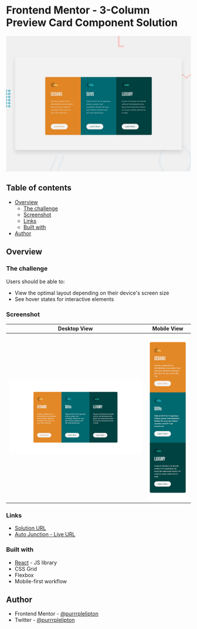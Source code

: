 # Frontend Mentor - 3-Column Preview Card Component Solution

![Design preview for the Column Preview Card Component coding challenge](./design/desktop-preview.jpg)

## Table of contents

- [Overview](#overview)
  - [The challenge](#the-challenge)
  - [Screenshot](#screenshot)
  - [Links](#links)
  - [Built with](#built-with)
- [Author](#author)

## Overview

### The challenge

Users should be able to:

- View the optimal layout depending on their device's screen size
- See hover states for interactive elements

### Screenshot

| Desktop View                     | Mobile View                    |
| -------------------------------- | ------------------------------ |
| ![Desktop](./design/desktop.png) | ![Mobile](./design/mobile.png) |

### Links

- [Solution URL](https://www.frontendmentor.io/solutions/3columnpreviewcardcomponent-with-styled-components-4nMzb4IIkZ)
- [Auto Junction - Live URL](https://auto-junction.vercel.app)

### Built with

- [React](https://reactjs.org/) - JS library
- CSS Grid
- Flexbox
- Mobile-first workflow

## Author

- Frontend Mentor - [@purrrplelipton](https://www.frontendmentor.io/profile/purrrplelipton)
- Twitter - [@purrrplelipton](https://www.twitter.com/purrrplelipton)
